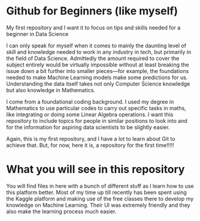 # Github for Beginners (like myself)
My first repository and I want it to focus on tips and skills needed for a beginner in Data Science

I can only speak for myself when it comes to mainly the daunting level of skill and knowledge needed to work in any industry in tech, but primarily in the field of Data Science. Admittedly the amount required to cover the subject entirely would be virtually impossible without at least breaking the issue down a bit further into smaller pieces—for example, the foundations needed to make Machine Learning models make some predictions for us. Understanding the data itself takes not only Computer Science knowledge but also knowledge in Mathematics. 

I come from a foundational coding background. I used my degree in Mathematics to use particular codes to carry out specific tasks in maths, like integrating or doing some Linear Algebra operations. I want this repository to include topics for people in similar positions to look into and for the information for aspiring data scientists to be slightly easier.

Again, this is my first repository, and I have a lot to learn about Git to achieve that. But, for now, here it is, a repository for the first time!!!!!

# What you will see in this repository
You will find files in here with a bunch of different stuff as I learn how to use this platform better. Most of my time up till recently has been spent using the Kaggle platform and making use of the free classes there to develop my knowledge on Machine Learning. Their UI was extremely friendly and they also make the learning process much easier. 
